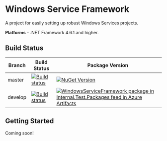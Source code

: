 # Windows Service Framework

A project for easily setting up robust Windows Services projects.

**Platforms** - .NET Framework 4.6.1 and higher.

## Build Status

Branch  |  Build Status  |  Package Version
------------- | --------------- | --------------
master | [![Build status](https://dev.azure.com/reflectsoftware/Windows%20Service%20Framework/_apis/build/status/WindowsServiceFramework-.NET%20Desktop-CI?branchName=master)](https://dev.azure.com/reflectsoftware/Windows%20Service%20Framework/_build/latest?definitionId=9) | [![NuGet Version](https://img.shields.io/nuget/v/WindowsServiceFramework.svg)](https://www.nuget.org/packages/WindowsServiceFramework/) 
develop | [![Build status](https://dev.azure.com/reflectsoftware/Windows%20Service%20Framework/_apis/build/status/WindowsServiceFramework-.NET%20Desktop-CI?branchName=develop)](https://dev.azure.com/reflectsoftware/Windows%20Service%20Framework/_build/latest?definitionId=9) | [![WindowsServiceFramework package in Internal.Test.Packages feed in Azure Artifacts](https://feeds.dev.azure.com/reflectsoftware/_apis/public/Packaging/Feeds/47095bf3-920e-4460-bed7-fa65840f203e/Packages/785b41af-a51c-40b5-b26d-cce23505d078/Badge)](https://dev.azure.com/reflectsoftware/_Packaging?feed=47095bf3-920e-4460-bed7-fa65840f203e&package=785b41af-a51c-40b5-b26d-cce23505d078&preferRelease=true&_a=package)

## Getting Started

Coming soon!
